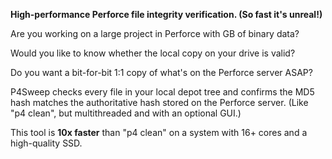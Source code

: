 **High-performance Perforce file integrity verification. (So fast it's unreal!)**

Are you working on a large project in Perforce with GB of binary data?

Would you like to know whether the local copy on your drive is valid?

Do you want a bit-for-bit 1:1 copy of what's on the Perforce server ASAP?

P4Sweep checks every file in your local depot tree and confirms the MD5 hash matches the authoritative hash stored on the Perforce server. (Like "p4 clean", but multithreaded and with an optional GUI.)

This tool is **10x faster** than "p4 clean" on a system with 16+ cores and a high-quality SSD.
